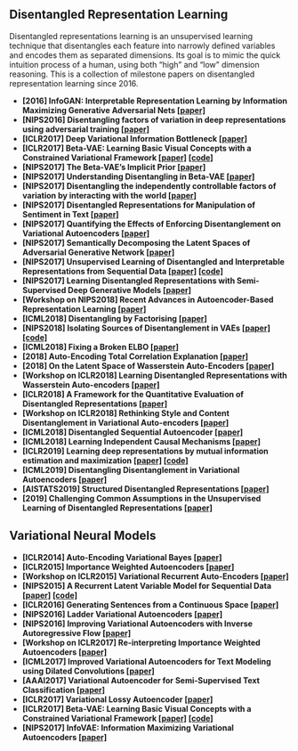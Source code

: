 ## Disentangled Representation Learning

Disentangled representations learning is an unsupervised learning technique that disentangles each feature into narrowly defined variables and encodes them as separated dimensions.
Its goal is to mimic the quick intuition process of a human, using both “high” and “low” dimension reasoning.
This is a collection of milestone papers on disentangled representation learning since 2016.

* **[2016] InfoGAN: Interpretable Representation Learning by Information Maximizing Generative Adversarial Nets [[paper]](https://arxiv.org/pdf/1606.03657v1.pdf)**
* **[NIPS2016] Disentangling factors of variation in deep representations using adversarial training [[paper]](https://arxiv.org/pdf/1611.03383.pdf)**
* **[ICLR2017] Deep Variational Information Bottleneck [[paper]](https://arxiv.org/abs/1612.00410)**
* **[ICLR2017] Beta-VAE: Learning Basic Visual Concepts with a Constrained Variational Framework [[paper]](https://openreview.net/forum?id=Sy2fzU9gl) [[code]](https://github.com/katalinic/betaVAE)**
* **[NIPS2017] The Beta-VAE’s Implicit Prior [[paper]](http://bayesiandeeplearning.org/2017/papers/66.pdf)**
* **[NIPS2017] Understanding Disentangling in Beta-VAE [[paper]](https://arxiv.org/pdf/1804.03599.pdf)**
* **[NIPS2017] Disentangling the independently controllable factors of variation by interacting with the world [[paper]](https://arxiv.org/pdf/1802.09484.pdf)**
* **[NIPS2017] Disentangled Representations for Manipulation of Sentiment in Text [[paper]](http://www.kageback.se/2017/12/09/disentangled-representations-for-manipulation-of-sentiment-in-text/)**
* **[NIPS2017] Quantifying the Effects of Enforcing Disentanglement on Variational Autoencoders [[paper]](https://arxiv.org/abs/1711.09159)**
* **[NIPS2017] Semantically Decomposing the Latent Spaces of Adversarial Generative Network [[paper]](https://arxiv.org/abs/1705.07904)**
* **[NIPS2017] Unsupervised Learning of Disentangled and Interpretable Representations from Sequential Data [[paper]](https://arxiv.org/pdf/1709.07902.pdf) [[code]](https://github.com/wnhsu/ScalableFHVAE)**
* **[NIPS2017] Learning Disentangled Representations with Semi-Supervised Deep Generative Models [[paper]](https://arxiv.org/pdf/1706.00400.pdf)**
* **[Workshop on NIPS2018] Recent Advances in Autoencoder-Based Representation Learning [[paper]](http://bayesiandeeplearning.org/2018/papers/151.pdf?fbclid=IwAR0AKPuAsCFFsTCJ52o6-BkJebR9UuURnesksd1wf5QfLvuU2LBetc7moKc)**
* **[ICML2018] Disentangling by Factorising [[paper]](https://arxiv.org/pdf/1802.05983.pdf)**
* **[NIPS2018] Isolating Sources of Disentanglement in VAEs [[paper]](https://arxiv.org/pdf/1802.04942v5.pdf) [[code]](https://github.com/rtqichen/beta-tcvae)**
* **[ICML2018] Fixing a Broken ELBO [[paper]](https://arxiv.org/pdf/1711.00464.pdf)**
* **[2018] Auto-Encoding Total Correlation Explanation [[paper]](https://arxiv.org/pdf/1802.05822v1.pdf)**
* **[2018] On the Latent Space of Wasserstein Auto-Encoders [[paper]](https://arxiv.org/pdf/1802.03761.pdf)**
* **[Workshop on ICLR2018] Learning Disentangled Representations with Wasserstein Auto-encoders [[paper]](https://openreview.net/pdf?id=Hy79-UJPM)**
* **[ICLR2018] A Framework for the Quantitative Evaluation of Disentangled Representations [[paper]](https://openreview.net/pdf?id=By-7dz-AZ)**
* **[Workshop on ICLR2018] Rethinking Style and Content Disentanglement in Variational Auto-encoders [[paper]](https://openreview.net/pdf?id=B1rQtwJDG)**
* **[ICML2018] Disentangled Sequential Autoencoder [[paper]](https://arxiv.org/pdf/1803.02991.pdf)**
* **[ICML2018] Learning Independent Causal Mechanisms [[paper]](https://arxiv.org/pdf/1712.00961.pdf)**
* **[ICLR2019] Learning deep representations by mutual information estimation and maximization [[paper]](https://arxiv.org/abs/1808.06670) [[code]](https://github.com/rdevon/DIM)**
* **[ICML2019] Disentangling Disentanglement in Variational Autoencoders [[paper]](https://arxiv.org/pdf/1812.02833v3.pdf)**
* **[AISTATS2019] Structured Disentangled Representations [[paper]](https://arxiv.org/pdf/1804.02086.pdf)**
* **[2019] Challenging Common Assumptions in the Unsupervised Learning of Disentangled Representations [[paper]](https://arxiv.org/pdf/1811.12359v3.pdf)**



## Variational Neural Models 


* **[ICLR2014] Auto-Encoding Variational Bayes [[paper]](https://arxiv.org/pdf/1312.6114.pdf)**
* **[ICLR2015] Importance Weighted Autoencoders [[paper]](https://arxiv.org/abs/1509.00519)**
* **[Workshop on ICLR2015] Variational Recurrent Auto-Encoders [[paper]](https://arxiv.org/abs/1412.6581)**
* **[NIPS2015] A Recurrent Latent Variable Model for Sequential Data [[paper]](http://arxiv.org/abs/1506.02216) [[code]](https://github.com/jych/nips2015_vrnn)**
* **[ICLR2016] Generating Sentences from a Continuous Space [[paper]](https://arxiv.org/abs/1511.06349)**
* **[NIPS2016] Ladder Variational Autoencoders [[paper]](https://arxiv.org/pdf/1602.02282.pdf)**
* **[NIPS2016] Improving Variational Autoencoders with Inverse Autoregressive Flow [[paper]](https://papers.nips.cc/paper/6581-improved-variational-inference-with-inverse-autoregressive-flow.pdf)**
* **[Workshop on ICLR2017] Re-interpreting Importance Weighted Autoencoders [[paper]](https://openreview.net/pdf?id=Syw2ZgrFx)**
* **[ICML2017] Improved Variational Autoencoders for Text Modeling using Dilated Convolutions [[paper]](https://arxiv.org/abs/1702.08139)**
* **[AAAI2017] Variational Autoencoder for Semi-Supervised Text Classification [[paper]](https://aaai.org/ocs/index.php/AAAI/AAAI17/paper/view/14299/14261)**
* **[ICLR2017] Variational Lossy Autoencoder [[paper]](https://arxiv.org/abs/1611.02731)**
* **[ICLR2017] Beta-VAE: Learning Basic Visual Concepts with a Constrained Variational Framework [[paper]](https://openreview.net/forum?id=Sy2fzU9gl) [[code]](https://github.com/katalinic/betaVAE)**
* **[NIPS2017] InfoVAE: Information Maximizing Variational Autoencoders [[paper]](https://arxiv.org/abs/1706.02262)**
